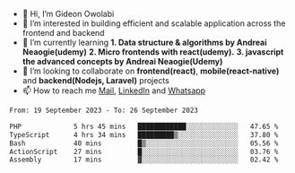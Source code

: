 - 👋 Hi, I’m Gideon Owolabi
- 👀 I’m interested in building efficient and scalable application across the frontend and backend
- 🌱 I’m currently learning <b>1. Data structure & algorithms by Andreai Neaogie(udemy)</b> <b>2. Micro frontends with react(udemy).</b>  <b>3. javascript the advanced concepts by Andreai Neaogie(Udemy)</b>
- 💞️ I’m looking to collaborate on <b>frontend(react)</b>, <b>mobile(react-native)</b> and <b>backend(Nodejs, Laravel)</b> projects
- 📫 How to reach me <a href="mailto:gideoniyin2021@gmail.com">Mail</a>, <a href="https://www.linkedin.com/in/gideon-owolabi-9b667a232/">LinkedIn</a> and <a href="https://wa.me/2348055377085">Whatsapp</a>

<!---
gude1/gude1 is a ✨ special ✨ repository because its `README.md` (this file) appears on your GitHub profile.
You can click the Preview link to take a look at your changes.
--->

<!--START_SECTION:waka-->

```txt
From: 19 September 2023 - To: 26 September 2023

PHP             5 hrs 45 mins   ████████████░░░░░░░░░░░░░   47.65 %
TypeScript      4 hrs 34 mins   █████████▒░░░░░░░░░░░░░░░   37.80 %
Bash            40 mins         █▒░░░░░░░░░░░░░░░░░░░░░░░   05.56 %
ActionScript    27 mins         █░░░░░░░░░░░░░░░░░░░░░░░░   03.76 %
Assembly        17 mins         ▓░░░░░░░░░░░░░░░░░░░░░░░░   02.42 %
```

<!--END_SECTION:waka-->
